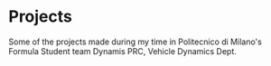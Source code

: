 # Projects
Some of the projects made during my time in Politecnico di Milano's Formula Student team Dynamis PRC, Vehicle Dynamics Dept.
